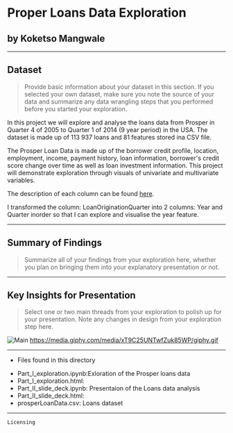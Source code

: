 # Proper Loans Data Exploration
## by Koketso Mangwale

*****

## Dataset

> Provide basic information about your dataset in this section. If you selected your own dataset, make sure you note the source of your data and summarize any data wrangling steps that you performed before you started your exploration.

In this project we will explore and analyse the loans data from Prosper in Quarter 4 of 2005 to Quarter 1 of 2014 (9 year period) in the USA.  The dataset is made up of 113 937 loans and 81 features stored ina CSV file.

The Prosper Loan Data is made up of the borrower credit profile, location, employment, income, payment history, loan information, borrower's credit score change over time as well as loan investment information. This project will demonstrate exploration through visuals of univariate and multivariate variables. 

The description of each column can be found [here](https://docs.google.com/spreadsheets/d/1gDyi_L4UvIrLTEC6Wri5nbaMmkGmLQBk-Yx3z0XDEtI/edit#gid=0).

I transformed the column: LoanOriginationQuarter into 2 columns: Year and Quarter inorder so that I can explore and visualise the year feature.

*****

## Summary of Findings

> Summarize all of your findings from your exploration here, whether you plan on bringing them into your explanatory presentation or not.

*****

## Key Insights for Presentation

> Select one or two main threads from your exploration to polish up for your presentation. Note any changes in design from your exploration step here.

![Main](https://media.giphy.com/media/xT9C25UNTwfZuk85WP/giphy.gif)
https://media.giphy.com/media/xT9C25UNTwfZuk85WP/giphy.gif

*****

+ Files found in this directory
- Part_I_exploration.ipynb:Exloration of the Prosper loans data
- Part_I_exploration.html:
- Part_II_slide_deck.ipynb: Presentaion of the Loans data analysis
- Part_II_slide_deck.html:
- prosperLoanData.csv: Loans dataset

*****

`Licensing`
